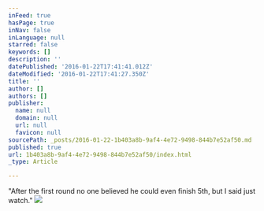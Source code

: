 ```yaml
---
inFeed: true
hasPage: true
inNav: false
inLanguage: null
starred: false
keywords: []
description: ''
datePublished: '2016-01-22T17:41:41.012Z'
dateModified: '2016-01-22T17:41:27.350Z'
title: ''
author: []
authors: []
publisher:
  name: null
  domain: null
  url: null
  favicon: null
sourcePath: _posts/2016-01-22-1b403a8b-9af4-4e72-9498-844b7e52af50.md
published: true
url: 1b403a8b-9af4-4e72-9498-844b7e52af50/index.html
_type: Article

---
```

"After the first round no one believed he could even finish 5th, but I said just watch."
![](https://the-grid-user-content.s3-us-west-2.amazonaws.com/70fbb0ba-5cf2-49c7-aabc-5d0e261d66f9.jpg)